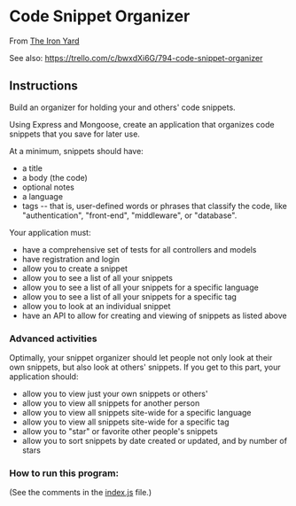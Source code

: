 # Code Snippet Organizer

From [The Iron Yard](https://newline.theironyard.com/cohorts/15/courses/10/projects/91)

See also: https://trello.com/c/bwxdXi6G/794-code-snippet-organizer

## Instructions
Build an organizer for holding your and others' code snippets.

Using Express and Mongoose, create an application that organizes code snippets that you save for later use.

At a minimum, snippets should have:

* a title
* a body (the code)
* optional notes
* a language
* tags -- that is, user-defined words or phrases that classify the code, like "authentication", "front-end", "middleware", or "database".

Your application must:

* have a comprehensive set of tests for all controllers and models
* have registration and login
* allow you to create a snippet
* allow you to see a list of all your snippets
* allow you to see a list of all your snippets for a specific language
* allow you to see a list of all your snippets for a specific tag
* allow you to look at an individual snippet
* have an API to allow for creating and viewing of snippets as listed above


### Advanced activities

Optimally, your snippet organizer should let people not only look at their own snippets, but also look at others' snippets. If you get to this part, your application should:

* allow you to view just your own snippets or others'
* allow you to view all snippets for another person
* allow you to view all snippets site-wide for a specific language
* allow you to view all snippets site-wide for a specific tag
* allow you to "star" or favorite other people's snippets
* allow you to sort snippets by date created or updated, and by number of stars

### How to run this program:
(See the comments in the [index.js](https://github.com/JamieBort/CodeSnippetOrganizer/blob/master/index.js) file.)